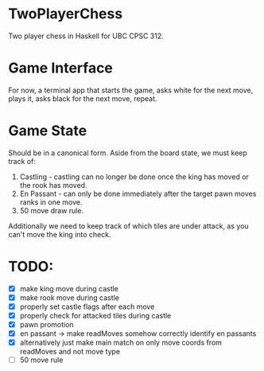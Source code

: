 # TwoPlayerChess
Two player chess in Haskell for UBC CPSC 312.

# Game Interface
For now, a terminal app that starts the game, asks white for the next move, plays it, asks black for the next move, repeat.

# Game State
Should be in a canonical form. Aside from the board state, we must keep track of:
  1. Castling - castling can no longer be done once the king has moved or the rook has moved.
  2. En Passant - can only be done immediately after the target pawn moves ranks in one move.
  3. 50 move draw rule.

Additionally we need to keep track of which tiles are under attack, as you can't move the king into check.

# TODO:
- [x] make king move during castle
- [x] make rook move during castle
- [x] properly set castle flags after each move
- [x] properly check for attacked tiles during castle
- [x] pawn promotion
- [x] en passant -> make readMoves somehow correctly identify en passants
- [x] alternatively just make main match on only move coords from readMoves and not move type 
- [ ] 50 move rule

